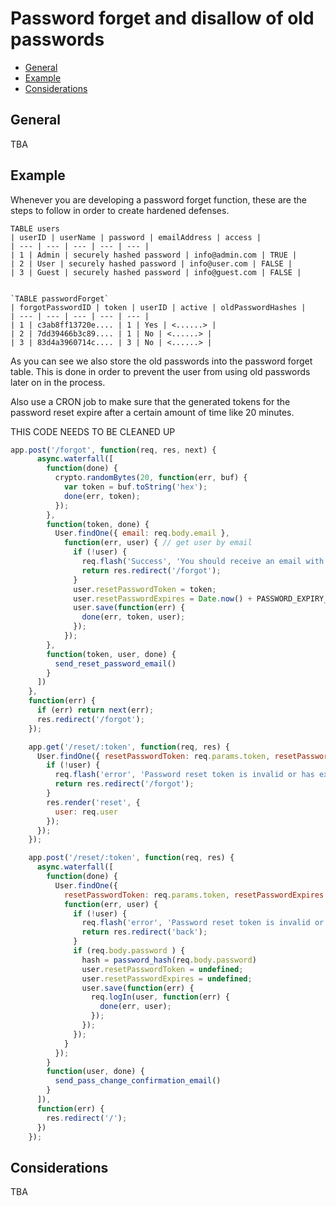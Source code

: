 # Password forget and disallow of old passwords

- [General](#general)
- [Example](#example)
- [Considerations](#considerations)

## General
TBA

## Example
Whenever you are developing a password forget function, these are the steps to follow in order to create hardened defenses. 

```
TABLE users
| userID | userName | password | emailAddress | access |
| --- | --- | --- | --- | --- |
| 1 | Admin | securely hashed password | info@admin.com | TRUE |
| 2 | User | securely hashed password | info@user.com | FALSE |
| 3 | Guest | securely hashed password | info@guest.com | FALSE |


`TABLE passwordForget`
| forgotPasswordID | token | userID | active | oldPasswordHashes |
| --- | --- | --- | --- | --- |
| 1 | c3ab8ff13720e.... | 1 | Yes | <......> |
| 2 | 7dd39466b3c89.... | 1 | No | <......> |
| 3 | 83d4a3960714c.... | 3 | No | <......> |
```

As you can see we also store the old passwords into the password forget table. This is done in order to prevent the user from using old passwords later on in the process.

Also use a CRON job to make sure that the generated tokens for the password reset expire after a certain amount of time like 20 minutes.

THIS CODE NEEDS TO BE CLEANED UP

```js
app.post('/forgot', function(req, res, next) {
      async.waterfall([
        function(done) {
          crypto.randomBytes(20, function(err, buf) {
            var token = buf.toString('hex');
            done(err, token);
          }); 
        },
        function(token, done) {
          User.findOne({ email: req.body.email }, 
            function(err, user) { // get user by email
              if (!user) {
                req.flash('Success', 'You should receive an email with your password reset link shortly');
                return res.redirect('/forgot');
              }
              user.resetPasswordToken = token;
              user.resetPasswordExpires = Date.now() + PASSWORD_EXPIRY_TOKEN_DURATION; // 1 hour
              user.save(function(err) {
                done(err, token, user);
              });
            });
        },
        function(token, user, done) {
          send_reset_password_email()
        }
      ])
    }, 
    function(err) {
      if (err) return next(err);
      res.redirect('/forgot');
    });

    app.get('/reset/:token', function(req, res) {
      User.findOne({ resetPasswordToken: req.params.token, resetPasswordExpires: { $gt: Date.now() } }, function(err, user) {
        if (!user) {
          req.flash('error', 'Password reset token is invalid or has expired.');
          return res.redirect('/forgot');
        }
        res.render('reset', {
          user: req.user
        });
      });
    });

    app.post('/reset/:token', function(req, res) {
      async.waterfall([
        function(done) {
          User.findOne({ 
            resetPasswordToken: req.params.token, resetPasswordExpires: { $gt: Date.now() }, 
            function(err, user) {
              if (!user) {
                req.flash('error', 'Password reset token is invalid or has expired.');
                return res.redirect('back');
              }
              if (req.body.password ) {
                hash = password_hash(req.body.password)
                user.resetPasswordToken = undefined;
                user.resetPasswordExpires = undefined;
                user.save(function(err) {
                  req.logIn(user, function(err) {
                    done(err, user);
                  });
                });
              });
            }
          });
        }
        function(user, done) {
          send_pass_change_confirmation_email()
        }
      ]), 
      function(err) {
        res.redirect('/');
      })  
    });
```

## Considerations
TBA
